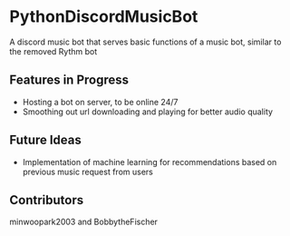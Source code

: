 # PythonDiscordMusicBot
A discord music bot that serves basic functions of a music bot, similar to the removed Rythm bot

## Features in Progress
- Hosting a bot on server, to be online 24/7
- Smoothing out url downloading and playing for better audio quality

## Future Ideas
- Implementation of machine learning for recommendations based on previous music request from users

## Contributors
minwoopark2003 and BobbytheFischer
